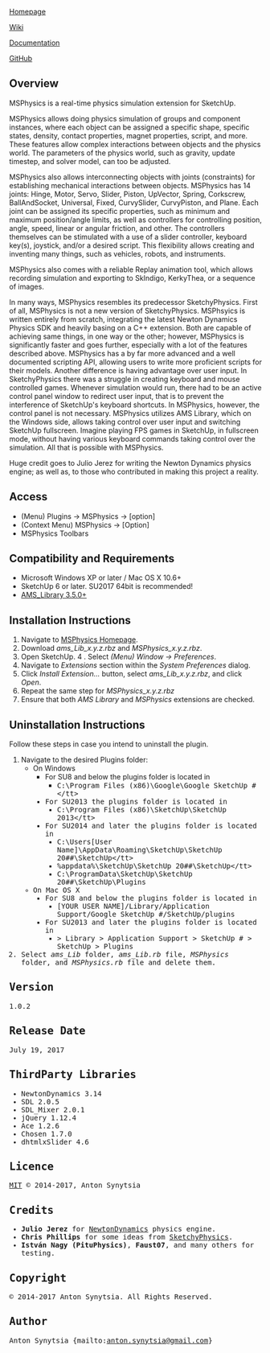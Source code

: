 [Homepage](http://sketchucation.com/forums/viewtopic.php?f=323&t=56852)

[Wiki](https://github.com/AntonSynytsia/MSPhysics/wiki)

[Documentation](http://www.rubydoc.info/github/AntonSynytsia/MSPhysics/index)

[GitHub](https://github.com/AntonSynytsia/MSPhysics)


## Overview

MSPhysics is a real-time physics simulation extension for SketchUp.

MSPhysics allows doing physics simulation of groups and component instances,
where each object can be assigned a specific shape, specific states, density,
contact properties, magnet properties, script, and more. These features allow
complex interactions between objects and the physics world. The parameters of
the physics world, such as gravity, update timestep, and solver model, can too
be adjusted.

MSPhysics also allows interconnecting objects with joints (constraints) for
establishing mechanical interactions between objects. MSPhysics has 14 joints:
Hinge, Motor, Servo, Slider, Piston, UpVector, Spring, Corkscrew, BallAndSocket,
Universal, Fixed, CurvySlider, CurvyPiston, and Plane. Each joint can be
assigned its specific properties, such as minimum and maximum position/angle
limits, as well as controllers for controlling position, angle, speed, linear or
angular friction, and other. The controllers themselves can be stimulated with a
use of a slider controller, keyboard key(s), joystick, and/or a desired script.
This flexibility allows creating and inventing many things, such as vehicles,
robots, and instruments.

MSPhysics also comes with a reliable Replay animation tool, which allows
recording simulation and exporting to SkIndigo, KerkyThea, or a sequence of
images.

In many ways, MSPhysics resembles its predecessor SketchyPhysics. First of all,
MSPhysics is not a new version of SketchyPhysics. MSPhsyics is written entirely
from scratch, integrating the latest Newton Dynamics Physics SDK and heavily
basing on a C++ extension. Both are capable of achieving same things, in one way
or the other; however, MSPhysics is significantly faster and goes further,
especially with a lot of the features described above. MSPhysics has a by far
more advanced and a well documented scripting API, allowing users to write more
proficient scripts for their models. Another difference is having advantage over
user input. In SketchyPhysics there was a struggle in creating keyboard and
mouse controlled games. Whenever simulation would run, there had to be an active
control panel window to redirect user input, that is to prevent the interference
of SketchUp's keyboard shortcuts. In MSPhysics, however, the control panel is
not necessary. MSPhysics utilizes AMS Library, which on the Windows side, allows
taking control over user input and switching SketchUp fullscreen. Imagine
playing FPS games in SketchUp, in fullscreen mode, without having various
keyboard commands taking control over the simulation. All that is possible with
MSPhysics.

Huge credit goes to Julio Jerez for writing the Newton Dynamics physics engine;
as well as, to those who contributed in making this project a reality.


## Access

* (Menu) Plugins → MSPhysics → [option]
* (Context Menu) MSPhysics → [Option]
* MSPhysics Toolbars


## Compatibility and Requirements

* Microsoft Windows XP or later / Mac OS X 10.6+
* SketchUp 6 or later. SU2017 64bit is recommended!
* [AMS_Library 3.5.0+](http://sketchucation.com/forums/viewtopic.php?f=323&t=55067#p499835)


## Installation Instructions

1. Navigate to [MSPhysics Homepage](http://sketchucation.com/forums/viewtopic.php?f=323&t=56852).
2. Download <i>ams_Lib_x.y.z.rbz</i> and <i>MSPhysics_x.y.z.rbz</i>.
3. Open SketchUp.
4 . Select <i>(Menu) Window → Preferences</i>.
5. Navigate to <i>Extensions</i> section within the <i>System Preferences</i> dialog.
6. Click <i>Install Extension...</i> button, select <i>ams_Lib_x.y.z.rbz</i>, and click <i>Open</i>.
7. Repeat the same step for <i>MSPhysics_x.y.z.rbz</i>
8. Ensure that both <i>AMS Library</i> and <i>MSPhysics</i> extensions are checked.


## Uninstallation Instructions

Follow these steps in case you intend to uninstall the plugin.

1. Navigate to the desired Plugins folder:
    * On Windows
        * For SU8 and below the plugins folder is located in
            * <tt>C:\Program Files (x86)\Google\Google SketchUp #\</tt>
        * For SU2013 the plugins folder is located in
            * <tt>C:\Program Files (x86)\SketchUp\SketchUp 2013\</tt>
        * For SU2014 and later the plugins folder is located in
            * <tt>C:\Users\[User Name]\AppData\Roaming\SketchUp\SketchUp 20##\SketchUp\</tt>
            * <tt>%appdata%\SketchUp\SketchUp 20##\SketchUp\</tt>
            * <tt>C:\ProgramData\SketchUp\SketchUp 20##\SketchUp\Plugins</tt>
    * On Mac OS X
        * For SU8 and below the plugins folder is located in
            * <tt>[YOUR USER NAME]/Library/Application Support/Google SketchUp #/SketchUp/plugins</tt>
        * For SU2013 and later the plugins folder is located in
            * <tt>> Library > Application Support > SketchUp # > SketchUp > Plugins</tt>
2. Select <i>ams_Lib</i> folder, <i>ams_Lib.rb</i> file, <i>MSPhysics</i> folder, and <i>MSPhysics.rb</i> file and delete them.


## Version

1.0.2


## Release Date

July 19, 2017


## ThirdParty Libraries

* NewtonDynamics 3.14
* SDL 2.0.5
* SDL_Mixer 2.0.1
* jQuery 1.12.4
* Ace 1.2.6
* Chosen 1.7.0
* dhtmlxSlider 4.6


## Licence

[MIT](http://opensource.org/licenses/MIT) © 2014-2017, Anton Synytsia


## Credits

* **Julio Jerez** for [NewtonDynamics](http://newtondynamics.com/forum/index.php) physics engine.
* **Chris Phillips** for some ideas from [SketchyPhysics](https://code.google.com/p/sketchyphysics/).
* **István Nagy (PituPhysics)**, **Faust07**, and many others for testing.


## Copyright

© 2014-2017 Anton Synytsia.
All Rights Reserved.


## Author

Anton Synytsia {mailto:anton.synytsia@gmail.com}
